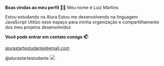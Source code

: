 **Boas vindas ao meu perfil 💙💙**
Meu nome é Luiz Martins

Estou estudando na Alura
Estou me desenvolvendo na linguagem JavaScript
Utilizo esse espaço para minha organização e compartilhamento dos meu projetos desenvolvidos

**Você pode entrar em contato comigo 📫**

alurastartestudante@email.com

@alurastartestudante
![]([link](https://media1.tenor.com/m/eRT6C5qGWdkAAAAC/kendrick-lamar-music-listening-kdot-listening.gif))
